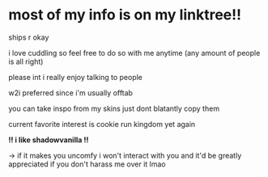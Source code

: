 # most of my info is on my linktree!!

ships r okay 

i love cuddling so feel free to do so with me anytime (any amount of people is all right)

please int i really enjoy talking to people

w2i preferred since i'm usually offtab

you can take inspo from my skins just dont blatantly copy them

current favorite interest is cookie run kingdom yet again 

 
**‼️ i like shadowvanilla ‼️**

-> if it makes you uncomfy i won't interact with you and it'd be greatly appreciated if you don't harass me over it lmao
